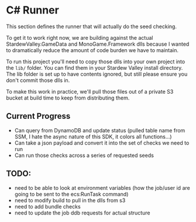 # C# Runner

This section defines the runner that will actually do the seed checking.

To get it to work right now, we are building against the actual StardewValley.GameData and MonoGame.Framework dlls because I wanted to dramatically reduce the amount of code burden we have to maintain.

To run this project you'll need to copy those dlls into your own project into the `lib/` folder. You can find them in your Stardew Valley install directory. The lib folder is set up to have contents ignored, but still please ensure you don't commit those dlls in.

To make this work in practice, we'll pull those files out of a private S3 bucket at build time to keep from distributing them.

## Current Progress

- Can query from DynamoDB and update status (pulled table name from SSM, I hate the async nature of this SDK, it colors all functions...)
- Can take a json payload and convert it into the set of checks we need to run
- Can run those checks across a series of requested seeds

## TODO:

- need to be able to look at environment variables (how the job/user id are going to be sent to the ecs:RunTask command)
- need to modify build to pull in the dlls from s3
- need to add bundle checks
- need to update the job ddb requests for actual structure